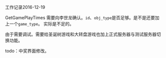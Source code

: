 工作记录2016-12-19

GetGamePlayTimes 需要向李世龙确认。`id`、`obj_type`是否足够。是不是还要加上一个`game_type`。
实际是不足的。

由于需要调试。需要给圣诞树游戏和大转盘游戏也加上正式服务器与测试服务器切换功能。

todo：中奖界面修改。